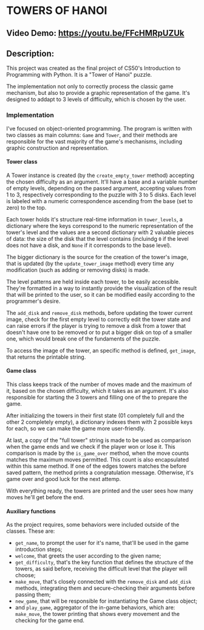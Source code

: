 # __TOWERS OF HANOI__

## __Video Demo:__  <https://youtu.be/FFcHMRpUZUk>

## __Description:__

  This project was created as the final project of CS50's Introduction to Programming with Python.
  It is a "Tower of Hanoi" puzzle.  

  The implementation not only to correctly process the classic game mechanism, but also to provide a graphic representation of the game. It's designed to addapt to 3 levels of difficulty, which is chosen by the user.

### __Implementation__

  I've focused on object-oriented programming. The program is written with two classes as main columns: `Game` and `Tower`, and their methods are responsible for the vast majority of the game's mechanisms, including graphic construction and representation.

#### __Tower class__

  A Tower instance is created (by the `create_empty_tower` method) accepting the chosen difficulty as an argument. It'll have a base and a variable number of empty levels, depending on the passed argument, accepting values from 1 to 3, respectively corresponding to the puzzle with 3 to 5 disks. Each level is labeled with a numeric correspondence ascending from the base (set to zero) to the top.

  Each tower holds it's structure real-time information in `tower_levels`, a dictionary where the keys correspond to the numeric representation of the tower's level and the values are a second dictionary with 2 valuable pieces of data: the size of the disk that the level contains (incluindg `0` if the level does not have a disk, and `None` if it corresponds to the base level).

  The bigger dictionary is the source for the creation of the tower's image, that is updated (by the `update_tower_image` method) every time any modification (such as adding or removing disks) is made.

  The level patterns are held inside each tower, to be easily accessible. They're formatted in a way to instantly provide the visualization of the result that will be printed to the user, so it can be modified easily according to the programmer's desire.

  The `add_disk` and `remove_disk` methods, before updating the tower current image, check for the first empty level to correctly edit the tower state and can raise errors if the player is trying to remove a disk from a tower that doesn't have one to be removed or to put a bigger disk on top of a smaller one, which would break one of the fundaments of the puzzle.

  To access the image of the tower, an specific method is defined, `get_image`, that returns the printable string.

#### __Game class__

  This class keeps track of the number of moves made and the maximum of it, based on the chosen difficulty, which it takes as an argument. It's also responsible for starting the 3 towers and filling one of the to prepare the game.
  
  After initializing the towers in their first state (01 completely full and the other 2 completely empty), a dictionary indexes them with 2 possible keys for each, so we can make the game more user-friendly.
  
  At last, a copy of the "full tower" string is made to be used as comparison when the game ends and we check if the player won or lose it. This comparison is made by the `is_game_over` method, when the move counts matches the maximum moves permitted. This count is also encapsulated within this same method. If one of the edges towers matches the before saved pattern, the method prints a congratulation message. Otherwise, it's game over and good luck for the next attemp.

  With everything ready, the towers are printed and the user sees how many moves he'll get before the end.

#### __Auxiliary functions__

  As the project requires, some behaviors were included outside of the classes. These are:

- `get_name`, to prompt the user for it's name, that'll be used in the game introduction steps;
- `welcome`, that greets the user according to the given name;
- `get_difficulty`, that's the key function that defines the structure of the towers, as said before, receiving the difficult level that the player will choose;
- `make_move`, that's closely connected with the `remove_disk` and `add_disk` methods, integrating them and secure-checking their arguments before passing them;
- `new_game`, that will be responsible for instantiating the Game class object;
- and `play_game`, aggregator of the in-game behaviors, which are: `make_move`, the tower printing that shows every movement and the checking for the game end. 
